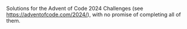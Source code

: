 Solutions for the Advent of Code 2024 Challenges (see https://adventofcode.com/2024/), with no promise of completing all of them.
